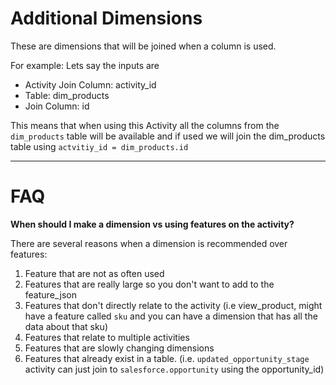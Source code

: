 # Additional  Dimensions

These are dimensions that will be joined when a column is used.


For example:
Lets say the inputs are
- Activity Join Column: activity_id
- Table: dim_products
- Join Column: id

This means that when using this Activity all the columns from the `dim_products` table will be available and if used we will join the dim_products table using `actvitiy_id = dim_products.id`






-----



# FAQ

**When should I make a dimension vs using features on the activity?**

There are several reasons when a dimension is recommended over features:
1. Feature that are not as often used
2. Features that are really large so you don't want to add to the feature_json
3. Features that don't directly relate to the activity (i.e view_product, might have a feature called `sku` and you can have a dimension that has all the data about that sku)
4. Features that relate to multiple activities
5. Features that are slowly changing dimensions
6. Features that already exist in a table.  (i.e. `updated_opportunity_stage` activity can just join to `salesforce.opportunity` using the opportunity_id)
